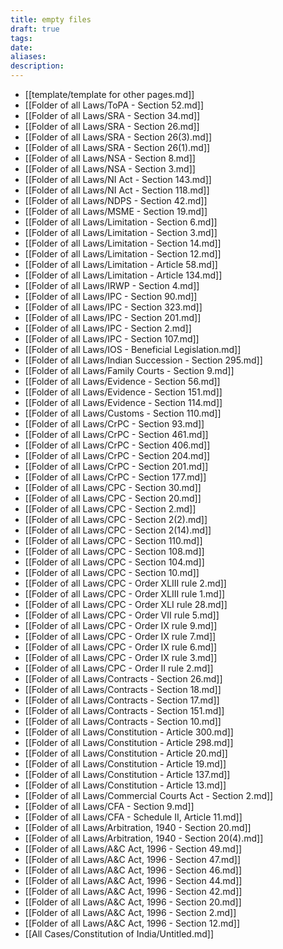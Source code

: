 ```yaml
---
title: empty files
draft: true
tags: 
date: 
aliases: 
description:
---
```

 - [[template/template for other pages.md]]
- [[Folder of all Laws/ToPA - Section 52.md]]
- [[Folder of all Laws/SRA - Section 34.md]]
- [[Folder of all Laws/SRA - Section 26.md]]
- [[Folder of all Laws/SRA - Section 26(3).md]]
- [[Folder of all Laws/SRA - Section 26(1).md]]
- [[Folder of all Laws/NSA - Section 8.md]]
- [[Folder of all Laws/NSA - Section 3.md]]
- [[Folder of all Laws/NI Act - Section 143.md]]
- [[Folder of all Laws/NI Act - Section 118.md]]
- [[Folder of all Laws/NDPS - Section 42.md]]
- [[Folder of all Laws/MSME - Section 19.md]]
- [[Folder of all Laws/Limitation - Section 6.md]]
- [[Folder of all Laws/Limitation - Section 3.md]]
- [[Folder of all Laws/Limitation - Section 14.md]]
- [[Folder of all Laws/Limitation - Section 12.md]]
- [[Folder of all Laws/Limitation - Article 58.md]]
- [[Folder of all Laws/Limitation - Article 134.md]]
- [[Folder of all Laws/IRWP - Section 4.md]]
- [[Folder of all Laws/IPC - Section 90.md]]
- [[Folder of all Laws/IPC - Section 323.md]]
- [[Folder of all Laws/IPC - Section 201.md]]
- [[Folder of all Laws/IPC - Section 2.md]]
- [[Folder of all Laws/IPC - Section 107.md]]
- [[Folder of all Laws/IOS - Beneficial Legislation.md]]
- [[Folder of all Laws/Indian Succession - Section 295.md]]
- [[Folder of all Laws/Family Courts - Section 9.md]]
- [[Folder of all Laws/Evidence - Section 56.md]]
- [[Folder of all Laws/Evidence - Section 151.md]]
- [[Folder of all Laws/Evidence - Section 114.md]]
- [[Folder of all Laws/Customs - Section 110.md]]
- [[Folder of all Laws/CrPC - Section 93.md]]
- [[Folder of all Laws/CrPC - Section 461.md]]
- [[Folder of all Laws/CrPC - Section 406.md]]
- [[Folder of all Laws/CrPC - Section 204.md]]
- [[Folder of all Laws/CrPC - Section 201.md]]
- [[Folder of all Laws/CrPC - Section 177.md]]
- [[Folder of all Laws/CPC - Section 30.md]]
- [[Folder of all Laws/CPC - Section 20.md]]
- [[Folder of all Laws/CPC - Section 2.md]]
- [[Folder of all Laws/CPC - Section 2(2).md]]
- [[Folder of all Laws/CPC - Section 2(14).md]]
- [[Folder of all Laws/CPC - Section 110.md]]
- [[Folder of all Laws/CPC - Section 108.md]]
- [[Folder of all Laws/CPC - Section 104.md]]
- [[Folder of all Laws/CPC - Section 10.md]]
- [[Folder of all Laws/CPC - Order XLIII rule 2.md]]
- [[Folder of all Laws/CPC - Order XLIII rule 1.md]]
- [[Folder of all Laws/CPC - Order XLI rule 28.md]]
- [[Folder of all Laws/CPC - Order VII rule 5.md]]
- [[Folder of all Laws/CPC - Order IX rule 9.md]]
- [[Folder of all Laws/CPC - Order IX rule 7.md]]
- [[Folder of all Laws/CPC - Order IX rule 6.md]]
- [[Folder of all Laws/CPC - Order IX rule 3.md]]
- [[Folder of all Laws/CPC - Order II rule 2.md]]
- [[Folder of all Laws/Contracts - Section 26.md]]
- [[Folder of all Laws/Contracts - Section 18.md]]
- [[Folder of all Laws/Contracts - Section 17.md]]
- [[Folder of all Laws/Contracts - Section 151.md]]
- [[Folder of all Laws/Contracts - Section 10.md]]
- [[Folder of all Laws/Constitution - Article 300.md]]
- [[Folder of all Laws/Constitution - Article 298.md]]
- [[Folder of all Laws/Constitution - Article 20.md]]
- [[Folder of all Laws/Constitution - Article 19.md]]
- [[Folder of all Laws/Constitution - Article 137.md]]
- [[Folder of all Laws/Constitution - Article 13.md]]
- [[Folder of all Laws/Commercial Courts Act - Section 2.md]]
- [[Folder of all Laws/CFA - Section 9.md]]
- [[Folder of all Laws/CFA - Schedule II, Article 11.md]]
- [[Folder of all Laws/Arbitration, 1940 - Section 20.md]]
- [[Folder of all Laws/Arbitration, 1940 - Section 20(4).md]]
- [[Folder of all Laws/A&C Act, 1996 - Section 49.md]]
- [[Folder of all Laws/A&C Act, 1996 - Section 47.md]]
- [[Folder of all Laws/A&C Act, 1996 - Section 46.md]]
- [[Folder of all Laws/A&C Act, 1996 - Section 44.md]]
- [[Folder of all Laws/A&C Act, 1996 - Section 42.md]]
- [[Folder of all Laws/A&C Act, 1996 - Section 20.md]]
- [[Folder of all Laws/A&C Act, 1996 - Section 2.md]]
- [[Folder of all Laws/A&C Act, 1996 - Section 12.md]]
- [[All Cases/Constitution of India/Untitled.md]]